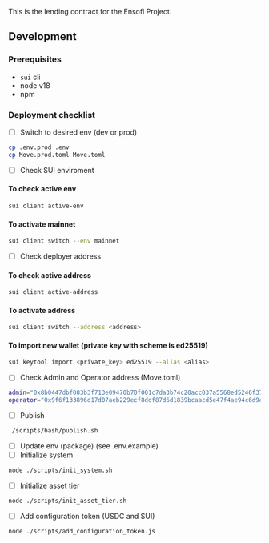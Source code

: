 This is the lending contract for the Ensofi Project.

## Development

### Prerequisites

- `sui` cli
- node v18
- npm

### Deployment checklist

- [ ] Switch to desired env (dev or prod)

```bash
cp .env.prod .env
cp Move.prod.toml Move.toml
```

- [ ] Check SUI enviroment

#### To check active env

```bash
sui client active-env
```

#### To activate mainnet

```bash
sui client switch --env mainnet
```

- [ ] Check deployer address

#### To check active address

```bash
sui client active-address
```

#### To activate address

```bash
sui client switch --address <address>
```

#### To import new wallet (private key with scheme is ed25519)

```bash
sui keytool import <private_key> ed25519 --alias <alias>
```

- [ ] Check Admin and Operator address (Move.toml)

```bash
admin="0x8b0447dbf083b3f713e09470b70f001c7da3b74c20acc037a5568ed5246f3786"
operator="0x9f6f133896d17d07aeb229ecf8ddf87d6d1839bcaacd5e47f4ae94c6d9ee5c14"
```

- [ ] Publish

```bash
./scripts/bash/publish.sh
```

- [ ] Update env (package) (see .env.example)
- [ ] Initialize system

```bash
node ./scripts/init_system.sh
```

- [ ] Initialize asset tier

```bash
node ./scripts/init_asset_tier.sh
```

- [ ] Add configuration token (USDC and SUI)

```bash
node ./scripts/add_configuration_token.js
```
